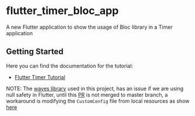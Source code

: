 # flutter_timer_bloc_app

A new Flutter application to show the usage of Bloc library in a Timer  
application

## Getting Started

Here you can find the documentation for the tutorial:

- [Flutter Timer Tutorial](https://bloclibrary.dev/#/fluttertimertutorial)

NOTE: The [waves library](https://pub.dev/packages/wave) used in this
project, has an issue if we are using null safety in Flutter, until
this [PR](https://github.com/i-protoss/wave/pull/25) is not merged to
master branch, a workaround is modifying the `CustomConfig` file from
local resources as show [here](https://github.com/i-protoss/wave/blob/0377d3b06b8df762d481e64bf4057d73fdafdaa2/lib/config.dart)

